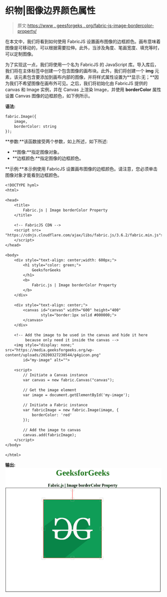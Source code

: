 # 织物|图像边界颜色属性

> 原文:[https://www . geesforgeks . org/fabric-js-image-bordercolor-property/](https://www.geeksforgeeks.org/fabric-js-image-bordercolor-property/)

在本文中，我们将看到如何使用 FabricJS 设置画布图像的边框颜色。画布意味着图像是可移动的，可以根据需要拉伸。此外，当涉及角度、笔画宽度、填充等时，可以定制图像。

为了实现这一点，我们将使用一个名为 FabricJS 的 JavaScript 库。导入库后，我们将在主体标签中创建一个包含图像的画布块。此外，我们将创建一个 **img** 元素，该元素包含要添加到画布内部的图像，并将样式属性设置为**显示:无；**因为我们不希望图像在画布外可见。之后，我们将初始化由 FabricJS 提供的 canvas 和 Image 实例，并在 Canvas 上渲染 Image，并使用 **borderColor** 属性设置 Canvas 图像的边框颜色，如下例所示。

**语法:**

```
fabric.Image({
    image,
    borderColor: string
}); 
```

**参数:**该函数接受两个参数，如上所述，如下所述:

*   **图像:**指定图像对象。
*   **边框颜色:**指定图像的边框颜色。

**示例:**本示例使用 FabricJS 设置画布图像的边框颜色。请注意，您必须单击图像对象才能看到边框颜色。

```
<!DOCTYPE hyml>
<html>

<head>
    <title> 
        Fabric.js | Image borderColor Property
    </title>

    <!-- FabricJS CDN -->
    <script src=
"https://cdnjs.cloudflare.com/ajax/libs/fabric.js/3.6.2/fabric.min.js">
    </script>
</head>

<body>
    <div style="text-align: center;width: 600px;">
        <h1 style="color: green;">
            GeeksforGeeks
        </h1>
        <b>
            Fabric.js | Image borderColor Property
        </b>
    </div>

    <div style="text-align: center;">
        <canvas id="canvas" width="600" height="400" 
                style="border:1px solid #000000;">
        </canvas>
    </div>

    <!-- Add the image to be used in the canvas and hide it here 
         because only need it inside the canvas -->
    <img style="display: none;" src="https://media.geeksforgeeks.org/wp-content/uploads/20200327230544/g4gicon.png"
        id="my-image" alt="">

    <script>
        // Initiate a Canvas instance
        var canvas = new fabric.Canvas("canvas");

        // Get the image element
        var image = document.getElementById('my-image');

        // Initiate a Fabric instance
        var fabricImage = new fabric.Image(image, {
            borderColor: 'red'
        });

        // Add the image to canvas
        canvas.add(fabricImage);
    </script>
</body>

</html>                   
```

**输出:**
![](img/46a6929ea1e873ec1267cc7d8c88a662.png)